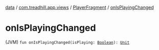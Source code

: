 [data](../../index.md) / [com.treadhill.app.views](../index.md) / [PlayerFragment](index.md) / [onIsPlayingChanged](./on-is-playing-changed.md)

# onIsPlayingChanged

(JVM) `fun onIsPlayingChanged(isPlaying: `[`Boolean`](https://kotlinlang.org/api/latest/jvm/stdlib/kotlin/-boolean/index.html)`): `[`Unit`](https://kotlinlang.org/api/latest/jvm/stdlib/kotlin/-unit/index.html)
